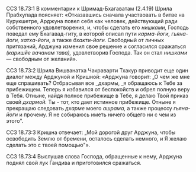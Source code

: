 ССЗ 18.73:1	В комментарии к Шримад-Бхагаватам (2.4.19) Шрила Прабхупада поясняет: «Отказавшись сначала участвовать в битве на Курукшетре, Арджуна повел себя как человек, действующий ради собственного удовлетворения, и, чтобы сделать его _нишками,_ Господь поведал ему Бхагавад-гиту, в которой описал пути _карма-йоги, гьяна-йоги, хатха-йоги,_ а также _бхакти-йоги._ Свободный от личных притязаний, Арджуна изменил свое решение и согласился сражаться _(каришйе вачанам тава),_ удовлетворив Господа. Так он стал _нишками_ — свободным от желаний».

ССЗ 18.73:2	Шрила Вишванатха Чакраварти Тхакур приводит еще один диалог между Арджуной и Кришной: «Арджуна говорит: „О чем же мне еще спрашивать? Отбрасывая все _дхармы, _я обращаюсь к Тебе за прибежищем. Теперь я избавился от беспокойств и обрел полную веру в Тебя. Отныне, найдя полное прибежище в Тебе, я делаю Твой приказ своей _дхармой._ Ты - тот, кто дает истинное прибежище. Отныне я прекращаю следовать _дхарме_ моего _ашрама,_ а также процессу _гьяна-йоги_ и прочему. Я не собираюсь иметь ничего общего ни с чем из этого".

ССЗ 18.73:3	Кришна отвечает: „Мой дорогой друг Арджуна, чтобы освободить Землю от бремени, осталось сделать немного, и Я желаю сделать это с твоей помощью"».

ССЗ 18.73:4	Выслушав слова Господа, обращенные к нему, Арджуна поднял свой лук Гандива и приготовился сражаться.